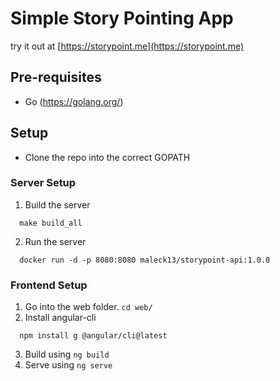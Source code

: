 # Simple Story Pointing App

try it out at [https://storypoint.me](https://storypoint.me)

## Pre-requisites
- Go (https://golang.org/)

## Setup
- Clone the repo into the correct GOPATH

### Server Setup
1. Build the server
  ```
    make build_all
  ```
2. Run the server
  ```
    docker run -d -p 8080:8080 maleck13/storypoint-api:1.0.0
  ```

### Frontend Setup
1. Go into the web folder. `cd web/`
2. Install angular-cli
  ```
    npm install g @angular/cli@latest
  ```
3. Build using `ng build`
4. Serve using `ng serve`

